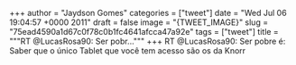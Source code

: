 
+++
author = "Jaydson Gomes"
categories = ["tweet"]
date = "Wed Jul 06 19:04:57 +0000 2011"
draft = false
image = "{TWEET_IMAGE}"
slug = "75ead4590a1d67c0f78c0b1fc4641afcca47a92e"
tags = ["tweet"]
title = """RT @LucasRosa90: Ser pobr..."""
+++
RT @LucasRosa90: Ser pobre é: Saber que o único Tablet que você tem acesso são os da Knorr
